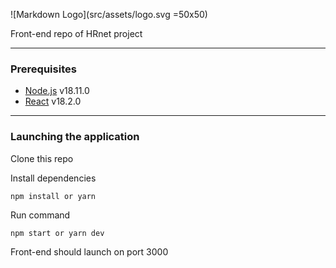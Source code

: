 ![Markdown Logo](src/assets/logo.svg =50x50)

Front-end repo of HRnet project

---

### Prerequisites

 - [Node.js](https://nodejs.org/en/) v18.11.0
 - [React](https://fr.reactjs.org/) v18.2.0

---

### Launching the application

Clone this repo

Install dependencies
```
npm install or yarn
```
Run command
```
npm start or yarn dev
```
Front-end should launch on port 3000
